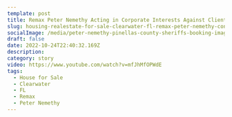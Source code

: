 ```yaml
---
template: post
title: Remax Peter Nemethy Acting in Corporate Interests Against Clients Unlawfully? You Decide?
slug: housing-realestate-for-sale-clearwater-fl-remax-peter-nemethy-con-scam-corprorate-interests-criminal-unlawful
socialImage: /media/peter-nemethy-pinellas-county-sheriffs-booking-image.jpeg
draft: false
date: 2022-10-24T22:40:32.169Z
description: 
category: story
video: https://www.youtube.com/watch?v=mfJhMfOPWdE
tags: 
  - House for Sale
  - Clearwater
  - FL
  - Remax
  - Peter Nemethy
---
```


